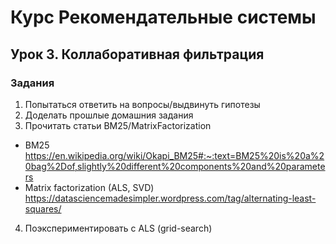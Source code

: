 # Курс Рекомендательные системы

## Урок 3. Коллаборативная фильтрация

### Задания
1. Попытаться ответить на вопросы/выдвинуть гипотезы
2. Доделать прошлые домашния задания
3. Прочитать статьи BM25/MatrixFactorization
*	BM25 https://en.wikipedia.org/wiki/Okapi_BM25#:~:text=BM25%20is%20a%20bag%2Dof,slightly%20different%20components%20and%20parameters
*	Matrix factorization (ALS, SVD)  https://datasciencemadesimpler.wordpress.com/tag/alternating-least-squares/
4. Поэкспериментировать с ALS (grid-search)
